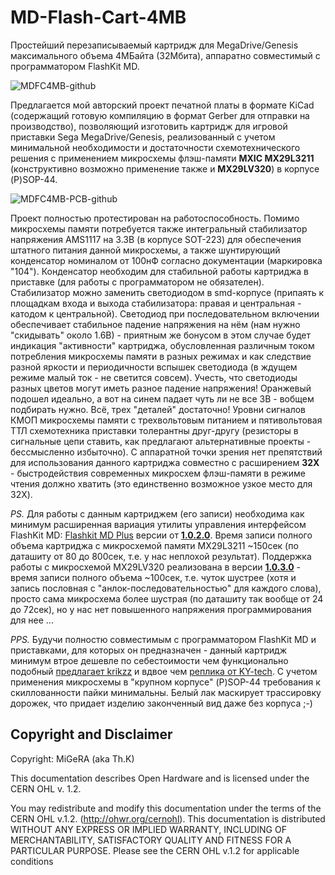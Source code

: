 # MD-Flash-Cart-4MB
Простейший перезаписываемый картридж для MegaDrive/Genesis максимального объема 4МБайта (32Мбита), аппаратно совместимый с программатором FlashKit MD.

![MDFC4MB-github](https://user-images.githubusercontent.com/24475390/149984222-c1a1d27c-d783-4d6d-8eb3-69ddee26fa4a.jpg)

Предлагается мой авторский проект печатной платы в формате KiCad (содержащий готовую компиляцию в формат Gerber для отправки на производство), позволяющий изготовить картридж для игровой приставки Sega MegaDrive/Genesis, реализованный с учетом минимальной необходимости и достаточности схемотехнического решения с применением микросхемы флэш-памяти **MXIC MX29L3211** (конструктивно возможно применение также и **MX29LV320**) в корпусе (P)SOP-44.

![MDFC4MB-PCB-github](https://user-images.githubusercontent.com/24475390/150021381-3bffb65b-c416-45cf-a307-c182a318816e.jpg)

Проект полностью протестирован на работоспособность. Помимо микросхемы памяти потребуется также интегральный стабилизатор напряжения AMS1117 на 3.3В (в корпусе SOT-223) для обеспечения штатного питания данной микросхемы, а также шунтирующий конденсатор номиналом от 100нФ согласно документации (маркировка "104"). Конденсатор необходим для стабильной работы картриджа в приставке (для работы с программатором не обязателен). Стабилизатор можно заменить светодиодом в smd-корпусе (припаять к площадкам входа и выхода стабилизатора: правая и центральная - катодом к центральной). Светодиод при последовательном включении обеспечивает стабильное падение напряжения на нём (нам нужно "скидывать" около 1.6В) - приятным же бонусом в этом случае будет индикация "активности" картриджа, обусловленная различным током потребления микросхемы памяти в разных режимах и как следствие разной яркости и периодичности вспышек светодиода (в ждущем режиме малый ток - не светится совсем). Учесть, что светодиоды разных цветов могут иметь разное падение напряжения! Оранжевый подошел идеально, а вот на синем падает чуть ли не все 3В - вобщем подбирать нужно. Всё, трех "деталей" достаточно! Уровни сигналов КМОП микросхемы памяти с трехвольтовым питанием и пятивольтовая ТТЛ схемотехника приставки толерантны друг-другу (резисторы в сигнальные цепи ставить, как предлагают альтернативные проекты - бессмысленно избыточно).
С аппаратной точки зрения нет препятствий для использования данного картриджа совместно с расширением **32X** - быстродействия современных микросхем флэш-памяти в режиме чтения должно хватить (это единственно возможное узкое место для 32X).

*PS.* Для работы с данным картриджем (его записи) необходима как минимум расширенная вариация утилиты управления интерфейсом FlashKit MD: [Flashkit MD Plus](https://github.com/MiGeRA/FlashKit-MD-Plus) версии от **[1.0.2.0](https://github.com/MiGeRA/FlashKit-MD-Plus/releases/tag/1.0.2.0)**. Время записи полного объема картриджа с микросхемой памяти MX29L3211 ~150сек (по даташиту от 80 до 800сек, т.е. у нас неплохой результат). Поддержка работы с микросхемой MX29LV320 реализована в версии **[1.0.3.0](https://github.com/MiGeRA/FlashKit-MD-Plus/releases/tag/1.0.3.0)** - время записи полного объема ~100сек, т.е. чуток шустрее (хотя и запись пословная с "анлок-последовательностью" для каждого слова), просто сама микросхема более шустрая (по даташиту так вообще от 24 до 72сек), но у нас нет повышенного напряжения программирования для нее ...

*PPS.* Будучи полностю совместимым с программатором FlashKit MD и приставками, для которых он предназначен - данный картридж минимум втрое дешевле по себестоимости чем функционально подобный [предлагает krikzz](https://krikzz.com/our-products/cartridges/flashkitmd.html) и вдвое чем [реплика от KY-tech](https://www.aliexpress.com/item/1005001465109297.html). С учетом применения микросхемы в "крупном корпусе" (P)SOP-44 требования к скиллованности пайки минимальны. Белый лак маскирует трассировку дорожек, что придает изделию законченный вид даже без корпуса ;-)

## Copyright and Disclaimer
Copyright: MiGeRA (aka Th.K)

This documentation describes Open Hardware and is licensed under the CERN OHL v. 1.2.

You may redistribute and modify this documentation under the terms of the CERN OHL v.1.2. (http://ohwr.org/cernohl). This documentation is distributed WITHOUT ANY EXPRESS OR IMPLIED WARRANTY, INCLUDING OF MERCHANTABILITY, SATISFACTORY QUALITY AND FITNESS FOR A PARTICULAR PURPOSE. Please see the CERN OHL v.1.2 for applicable conditions

